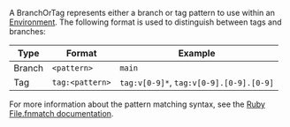 A BranchOrTag represents either a branch or tag pattern to use within an [Environment](environment.md).
The following format is used to distinguish between tags and branches:

| Type   | Format          | Example                                 |
|--------|-----------------|-----------------------------------------|
| Branch | `<pattern>`     | `main`                                  |
| Tag    | `tag:<pattern>` | `tag:v[0-9]*`, `tag:v[0-9].[0-9].[0-9]` |

For more information about the pattern matching syntax, see the
[Ruby File.fnmatch documentation](https://ruby-doc.org/current/File.html#method-c-fnmatch).
